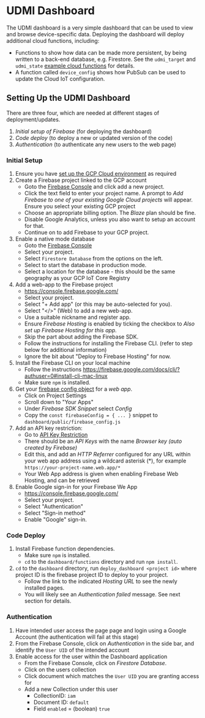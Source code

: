 # UDMI Dashboard

The UDMI dashboard is a very simple dashboard that can be used to view and browse 
device-specific data. Deploying the dashboard will deploy additional cloud functions, 
including:
*    Functions to show how data can be made more persistent, by  being written to a 
     back-end database, e.g. Firestore. See the `udmi_target` and `udmi_state` 
     [example cloud functions](../dashboard/functions/index.js) for details.
*    A function called `device_config` shows how PubSub can be used to update the Cloud IoT configuration.

## Setting Up the UDMI Dashboard

There are three four, which are needed at different stages
of deployment/updates.
1. _Initial setup of Firebase_ (for deploying the dashboard)
2. _Code deploy_ (to deploy a new or updated version of the code)
3. _Authentication_ (to authenticate any new users to the web page)

### Initial Setup

1.  Ensure you have [set up the GCP Cloud environment](cloud_setup.md) as required 
2.  Create a Firebase project linked to the GCP account
    *   Goto the [Firebase Console](https://console.firebase.google.com/) and click
        add a new project.
    *   Click the text field to enter your project name. A prompt to _Add Firebase to
        one of your existing Google Cloud projects_ will appear. Ensure you select your 
        existing GCP project
    *   Choose an appropriate billing option. The _Blaze_ plan should be fine.
    *   Disable Google Analytics, unless you also want to setup an account for that.
    *   Continue on to add Firebase to your GCP project.
3.  Enable a native mode database
    *   Goto the [Firebase Console](https://console.firebase.google.com/) 
    *   Select your project.
    *   Select `Firestore Database` from the options on the left.
    *   Select to start the database in production mode.
    *   Select a location for the database - this should be the same geography as your 
        GCP IoT Core Registry
4.  Add a web-app to the Firebase project
    *   https://console.firebase.google.com/
    *   Select your project.
    *   Select "+ Add app" (or this may be auto-selected for you).
    *   Select "</>" (Web) to add a new web-app.
    *   Use a suitable nickname and register app. 
    *   Ensure _Firebase Hosting_ is enabled by ticking the checkbox to _Also set up 
        Firebase Hosting for this app._
    *   Skip the part about adding the Firebase SDK.
    *   Follow the instructions for installing the Firebase CLI. (refer to step below
        for additional information)
    *   Ignore the bit about "Deploy to Firebase Hosting" for now.
5.  Install the Firebase CLI on your local machine
    *   Follow the instructions 
    https://firebase.google.com/docs/cli/?authuser=0#install-cli-mac-linux
    *   Make sure `npm` is installed.
6.  Get your [firebase config object](https://support.google.com/firebase/answer/7015592?authuser=0) 
    for a _web app_.
    *   Click on Project Settings 
    *   Scroll down to "Your Apps"
    *   Under _Firebase SDK Snippet_ select _Config_
    *   Copy the `const firebaseConfig = { ... }` snippet to `dashboard/public/firebase_config.js`
7.  Add an API key restriction:
    *   Go to [API Key Restriction](https://console.cloud.google.com/apis/credentials)
    *   There should be an _API Keys_ with the name  _Browser key (auto created by Firebase)_
    *   Edit this, and add an _HTTP Referrer_ configured for any URL within your web 
        app address using a wildcard asterisk (*), for example `https://your-project-name.web.app/*`
    *   Your Web App address is given when enabling Firebase Web Hosting, and can be retrieved
8.  Enable Google sign-in for your Firebase We App
    *   https://console.firebase.google.com/
    *   Select your project.
    *   Select "Authentication"
    *   Select "Sign-in method"
    *   Enable "Google" sign-in.

### Code Deploy

1.  Install Firebase function dependencies.
    *   Make sure `npm` is installed.
    *   `cd` to the `dashboard/functions` directory and run `npm install`.
2.  `cd` to the `dashboard` directory, run `deploy_dashboard <project id>` where project ID is 
    the firebase project ID to deploy to your project.
    *   Follow the link to the indicated _Hosting URL_ to see the newly installed pages.
    *   You will likely see an _Authentication failed_ message. See next section for details.

### Authentication

1.  Have intended user access the page page and login using a Google Account (the authentication 
    will fail at this stage)
2.  From the Firebase Console, click on _Authentication_ in the side bar, and identify the 
    `User UID` of the intended account
3.  Enable access for the user within the Dashboard application
    *   From the Firebase Console, click on _Firestore Database_. 
    *   Click on the users collection
    *   Click document which matches the `User UID` you are granting access for
    *   Add a new Collection under this user
        *   CollectionID: `iam`
        *   Document ID: `default`
        *   Field `enabled` = (boolean) `true`
